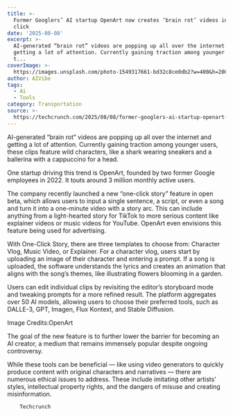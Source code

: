 ```yaml
---
title: >-
  Former Googlers’ AI startup OpenArt now creates ‘brain rot’ videos in just one
  click
date: '2025-08-08'
excerpt: >-
  AI-generated “brain rot” videos are popping up all over the internet and
  getting a lot of attention. Currently gaining traction among younger users,
  t...
coverImage: >-
  https://images.unsplash.com/photo-1549317661-bd32c8ce0db2?w=400&h=200&fit=crop&auto=format
author: AIVibe
tags:
  - Ai
  - Tools
category: Transportation
source: >-
  https://techcrunch.com/2025/08/08/former-googlers-ai-startup-openart-now-creates-brainrot-videos-in-just-one-click/
---
```

AI-generated “brain rot” videos are popping up all over the internet and getting a lot of attention. Currently gaining traction among younger users, these clips feature wild characters, like a shark wearing sneakers and a ballerina with a cappuccino for a head.

One startup driving this trend is OpenArt, founded by two former Google employees in 2022. It touts around 3 million monthly active users.


	
	




	
	



The company recently launched a new “one-click story” feature in open beta, which allows users to input a single sentence, a script, or even a song and turn it into a one-minute video with a story arc. This can include anything from a light-hearted story for TikTok to more serious content like explainer videos or music videos for YouTube. OpenArt even envisions this feature being used for advertising.

With One-Click Story, there are three templates to choose from: Character Vlog, Music Video, or Explainer. For a character vlog, users start by uploading an image of their character and entering a prompt. If a song is uploaded, the software understands the lyrics and creates an animation that aligns with the song’s themes, like illustrating flowers blooming in a garden.

Users can edit individual clips by revisiting the editor’s storyboard mode and tweaking prompts for a more refined result. The platform aggregates over 50 AI models, allowing users to choose their preferred tools, such as DALLE-3, GPT, Imagen, Flux Kontext, and Stable Diffusion.

Image Credits:OpenArt

The goal of the new feature is to further lower the barrier for becoming an AI creator, a medium that remains immensely popular despite ongoing controversy. 

While these tools can be beneficial — like using video generators to quickly produce content with original characters and narratives — there are numerous ethical issues to address. These include imitating other artists’ styles, intellectual property rights, and the dangers of misuse and creating misinformation.

	
		
					
		Techcrunch 
